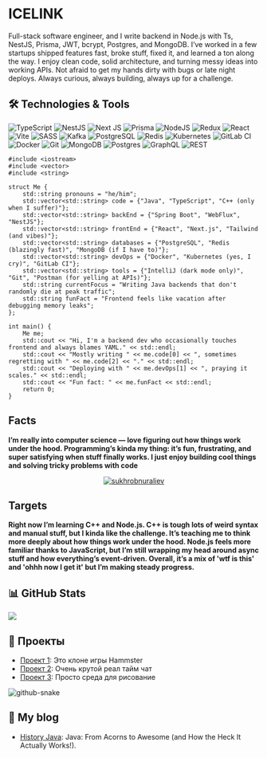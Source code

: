 # ICELINK

Full-stack software engineer, and I write backend in Node.js with Ts, NestJS, Prisma, JWT, bcrypt, Postgres, and MongoDB. I’ve worked in a few startups shipped features fast, broke stuff, fixed it, and learned a ton along the way. I enjoy clean code, solid architecture, and turning messy ideas into working APIs. Not afraid to get my hands dirty with bugs or late night deploys. Always curious, always building, always up for a challenge.

## 🛠️ Technologies & Tools

![TypeScript](https://img.shields.io/badge/typescript-%23007ACC.svg?style=for-the-badge&logo=typescript&logoColor=white)
![NestJS](https://img.shields.io/badge/-NestJS-E0234E?style=for-the-badge&logo=nestjs&logoColor=white)
![Next JS](https://img.shields.io/badge/Next-black?style=for-the-badge&logo=next.js&logoColor=white) 
![Prisma](https://img.shields.io/badge/-Prisma-2D3748?style=for-the-badge&logo=prisma&logoColor=white)
![NodeJS](https://img.shields.io/badge/node.js-6DA55F?style=for-the-badge&logo=node.js&logoColor=white) 
![Redux](https://img.shields.io/badge/redux-%23593d88.svg?style=for-the-badge&logo=redux&logoColor=white) 
![React](https://img.shields.io/badge/react-%2320232a.svg?style=for-the-badge&logo=react&logoColor=%2361DAFB) 
![Vite](https://img.shields.io/badge/vite-%23646CFF.svg?style=for-the-badge&logo=vite&logoColor=white) 
![SASS](https://img.shields.io/badge/SASS-hotpink.svg?style=for-the-badge&logo=SASS&logoColor=white) 
![Kafka](https://img.shields.io/badge/-Kafka-231F20?style=for-the-badge&logo=apache-kafka&logoColor=white)
![PostgreSQL](https://img.shields.io/badge/-PostgreSQL-336791?style=for-the-badge&logo=postgresql&logoColor=white)
![Redis](https://img.shields.io/badge/-Redis-DC382D?style=for-the-badge&logo=redis&logoColor=white)
![Kubernetes](https://img.shields.io/badge/-Kubernetes-326CE5?style=for-the-badge&logo=kubernetes&logoColor=white)
![GitLab CI](https://img.shields.io/badge/-GitLab%20CI-FC6D26?style=for-the-badge&logo=gitlab&logoColor=white)
![Docker](https://img.shields.io/badge/-Docker-2496ED?style=for-the-badge&logo=docker&logoColor=white)
![Git](https://img.shields.io/badge/-Git-F05032?style=for-the-badge&logo=git&logoColor=white)
![MongoDB](https://img.shields.io/badge/MongoDB-%234ea94b.svg?style=for-the-badge&logo=mongodb&logoColor=white) 
![Postgres](https://img.shields.io/badge/postgres-%23316192.svg?style=for-the-badge&logo=postgresql&logoColor=white) 
![GraphQL](https://img.shields.io/badge/-GraphQL-E10098?style=for-the-badge&logo=graphql&logoColor=white) 
![REST](https://img.shields.io/badge/-REST-005571?style=for-the-badge)


```
#include <iostream>
#include <vector>
#include <string>

struct Me {
    std::string pronouns = "he/him";
    std::vector<std::string> code = {"Java", "TypeScript", "C++ (only when I suffer)"};
    std::vector<std::string> backEnd = {"Spring Boot", "WebFlux", "NestJS"};
    std::vector<std::string> frontEnd = {"React", "Next.js", "Tailwind (and vibes)"};
    std::vector<std::string> databases = {"PostgreSQL", "Redis (blazingly fast)", "MongoDB (if I have to)"};
    std::vector<std::string> devOps = {"Docker", "Kubernetes (yes, I cry)", "GitLab CI"};
    std::vector<std::string> tools = {"IntelliJ (dark mode only)", "Git", "Postman (for yelling at APIs)"};
    std::string currentFocus = "Writing Java backends that don't randomly die at peak traffic";
    std::string funFact = "Frontend feels like vacation after debugging memory leaks";
};

int main() {
    Me me;
    std::cout << "Hi, I'm a backend dev who occasionally touches frontend and always blames YAML." << std::endl;
    std::cout << "Mostly writing " << me.code[0] << ", sometimes regretting with " << me.code[2] << "." << std::endl;
    std::cout << "Deploying with " << me.devOps[1] << ", praying it scales." << std::endl;
    std::cout << "Fun fact: " << me.funFact << std::endl;
    return 0;
}

```

## Facts
**I’m really into computer science — love figuring out how things work under the hood. Programming’s kinda my thing: it’s fun, frustrating, and super satisfying when stuff finally works. I just enjoy building cool things and solving tricky problems with code**

<p align="center"> <a href="https://icelink.uz"><img src="https://github-profile-trophy.vercel.app/?username=ryo-ma&theme=radical" alt="sukhrobnuraliev" /></a> </p>


## Targets

**Right now I’m learning C++ and Node.js. C++ is tough lots of weird syntax and manual stuff, but I kinda like the challenge. It’s teaching me to think more deeply about how things work under the hood. Node.js feels more familiar thanks to JavaScript, but I’m still wrapping my head around async stuff and how everything’s event-driven. Overall, it’s a mix of 'wtf is this' and 'ohhh now I get it' but I’m making steady progress.**

## 📊 GitHub Stats
![](https://github-profile-summary-cards.vercel.app/api/cards/profile-details?username=IceLink1&theme=solarized_dark)

## 🚀 Проекты

- [Проект 1](https://github.com/IceLink1/my-hamter): Это клоне игры Hammster
- [Проект 2](https://github.com/IceLink1/real-time-chat): Очень крутой реал тайм чат
- [Проект 3](https://github.com/IceLink1/paint): Просто среда для рисование

<picture>
  <source media="(prefers-color-scheme: dark)" srcset="https://raw.githubusercontent.com/tobiasmeyhoefer/tobiasmeyhoefer/output/github-snake-dark.svg" />
  <source media="(prefers-color-scheme: light)" srcset="https://raw.githubusercontent.com/tobiasmeyhoefer/tobiasmeyhoefer/output/github-snake.svg" />
  <img alt="github-snake" src="https://raw.githubusercontent.com/tobiasmeyhoefer/tobiasmeyhoefer/output/github-snake.svg" />
</picture>


## 📝 My blog

- [History Java](https://dev.to/icelink/history-java-11gf): Java: From Acorns to Awesome (and How the Heck It Actually Works!).
